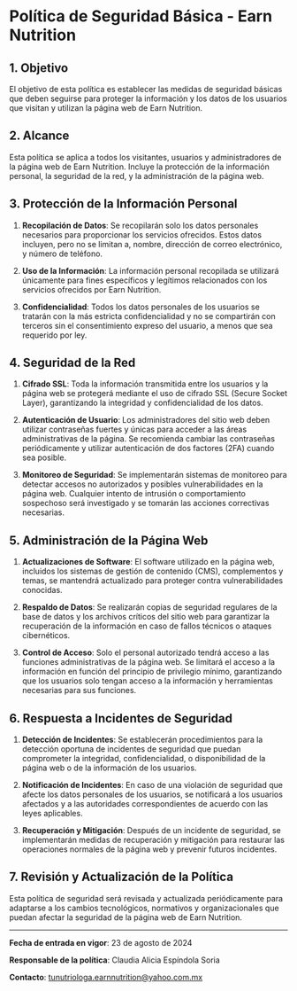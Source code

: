 # Política de Seguridad Básica - Earn Nutrition

## 1. Objetivo

El objetivo de esta política es establecer las medidas de seguridad básicas que deben seguirse para proteger la información y los datos de los usuarios que visitan y utilizan la página web de Earn Nutrition.

## 2. Alcance

Esta política se aplica a todos los visitantes, usuarios y administradores de la página web de Earn Nutrition. Incluye la protección de la información personal, la seguridad de la red, y la administración de la página web.

## 3. Protección de la Información Personal

1. **Recopilación de Datos**: Se recopilarán solo los datos personales necesarios para proporcionar los servicios ofrecidos. Estos datos incluyen, pero no se limitan a, nombre, dirección de correo electrónico, y número de teléfono.

2. **Uso de la Información**: La información personal recopilada se utilizará únicamente para fines específicos y legítimos relacionados con los servicios ofrecidos por Earn Nutrition.

3. **Confidencialidad**: Todos los datos personales de los usuarios se tratarán con la más estricta confidencialidad y no se compartirán con terceros sin el consentimiento expreso del usuario, a menos que sea requerido por ley.

## 4. Seguridad de la Red

1. **Cifrado SSL**: Toda la información transmitida entre los usuarios y la página web se protegerá mediante el uso de cifrado SSL (Secure Socket Layer), garantizando la integridad y confidencialidad de los datos.

2. **Autenticación de Usuario**: Los administradores del sitio web deben utilizar contraseñas fuertes y únicas para acceder a las áreas administrativas de la página. Se recomienda cambiar las contraseñas periódicamente y utilizar autenticación de dos factores (2FA) cuando sea posible.

3. **Monitoreo de Seguridad**: Se implementarán sistemas de monitoreo para detectar accesos no autorizados y posibles vulnerabilidades en la página web. Cualquier intento de intrusión o comportamiento sospechoso será investigado y se tomarán las acciones correctivas necesarias.

## 5. Administración de la Página Web

1. **Actualizaciones de Software**: El software utilizado en la página web, incluidos los sistemas de gestión de contenido (CMS), complementos y temas, se mantendrá actualizado para proteger contra vulnerabilidades conocidas.

2. **Respaldo de Datos**: Se realizarán copias de seguridad regulares de la base de datos y los archivos críticos del sitio web para garantizar la recuperación de la información en caso de fallos técnicos o ataques cibernéticos.

3. **Control de Acceso**: Solo el personal autorizado tendrá acceso a las funciones administrativas de la página web. Se limitará el acceso a la información en función del principio de privilegio mínimo, garantizando que los usuarios solo tengan acceso a la información y herramientas necesarias para sus funciones.

## 6. Respuesta a Incidentes de Seguridad

1. **Detección de Incidentes**: Se establecerán procedimientos para la detección oportuna de incidentes de seguridad que puedan comprometer la integridad, confidencialidad, o disponibilidad de la página web o de la información de los usuarios.

2. **Notificación de Incidentes**: En caso de una violación de seguridad que afecte los datos personales de los usuarios, se notificará a los usuarios afectados y a las autoridades correspondientes de acuerdo con las leyes aplicables.

3. **Recuperación y Mitigación**: Después de un incidente de seguridad, se implementarán medidas de recuperación y mitigación para restaurar las operaciones normales de la página web y prevenir futuros incidentes.

## 7. Revisión y Actualización de la Política

Esta política de seguridad será revisada y actualizada periódicamente para adaptarse a los cambios tecnológicos, normativos y organizacionales que puedan afectar la seguridad de la página web de Earn Nutrition.

---

**Fecha de entrada en vigor**: 23 de agosto de 2024

**Responsable de la política**: Claudia Alicia Espíndola Soria

**Contacto**: tunutriologa.earnnutrition@yahoo.com.mx
